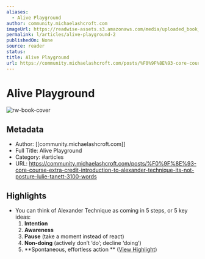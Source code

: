 ```yaml
---
aliases:
  - Alive Playground
author: community.michaelashcroft.com
imageUrl: https://readwise-assets.s3.amazonaws.com/media/uploaded_book_covers/profile_276497/c-9a53078e0c8088331e3a0bd3aaee4a3de8ef70d17ee7d72f6afc985f3cb93117_2ntfToz.jpg
permalink: l/articles/alive-playground-2
publishedOn: None
source: reader
status: 
title: Alive Playground
url: https://community.michaelashcroft.com/posts/%F0%9F%8E%93-core-course-extra-credit-introduction-to-alexander-technique-its-not-posture-lulie-tanett-3100-words
---
```

# Alive Playground

![rw-book-cover](https://readwise-assets.s3.amazonaws.com/media/uploaded_book_covers/profile_276497/c-9a53078e0c8088331e3a0bd3aaee4a3de8ef70d17ee7d72f6afc985f3cb93117_2ntfToz.jpg)

## Metadata

- Author: [[community.michaelashcroft.com]]
- Full Title: Alive Playground
- Category: #articles
- URL: https://community.michaelashcroft.com/posts/%F0%9F%8E%93-core-course-extra-credit-introduction-to-alexander-technique-its-not-posture-lulie-tanett-3100-words

## Highlights

- You can think of Alexander Technique as coming in 5 steps, or 5 key ideas:
  1. **Intention**
  2. **Awareness**
  3. **Pause** (take a moment instead of react)
  4. **Non-doing** (actively don’t ‘do’; decline ‘doing’)
  5. **Spontaneous, effortless action
  ** ([View Highlight](https://read.readwise.io/read/01jfq27qgh1p8qvr4t9a7aqah6))
